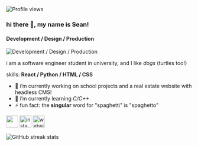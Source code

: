 ![Profile views](https://gpvc.arturio.dev/szeanx)  
### hi there 👋, my name is **Sean**!
#### Development / Design / Production
![Development / Design / Production](https://i.ibb.co/T0mPtPS/Black-and-White-Minimalist-Financial-Analyst-Linkedin-Banner.png)

i am a software engineer student in university, and I like *dogs* (turtles too!)

skills: **React / Python / HTML / CSS**

- 🔭 i’m currently working on school projects and a real estate website with headless CMS! 
- 🌱 i’m currently learning *C/C++* 
- ⚡ fun fact: the **singular** word for "spaghetti" is "spaghetto" 


[<img height="32" width="32" src="https://cdn.jsdelivr.net/npm/simple-icons@v6/icons/github.svg" />](https://github.com/szeanx)  [<img src='https://cdn.jsdelivr.net/npm/simple-icons@v6/icons/instagram.svg' alt='instagram' height='32'>](https://www.instagram.com/awitsean/)  [<img src='https://cdn.jsdelivr.net/npm/simple-icons@v6/icons/googlechrome.svg' alt='website' height='32'>](https://seanrel.codes)  

![GitHub streak stats](https://github-readme-streak-stats.herokuapp.com/?user=szeanx)  
